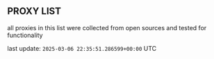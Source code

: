 ## PROXY LIST

all proxies in this list were collected from open sources and tested for functionality

last update: `2025-03-06 22:35:51.286599+00:00` UTC
